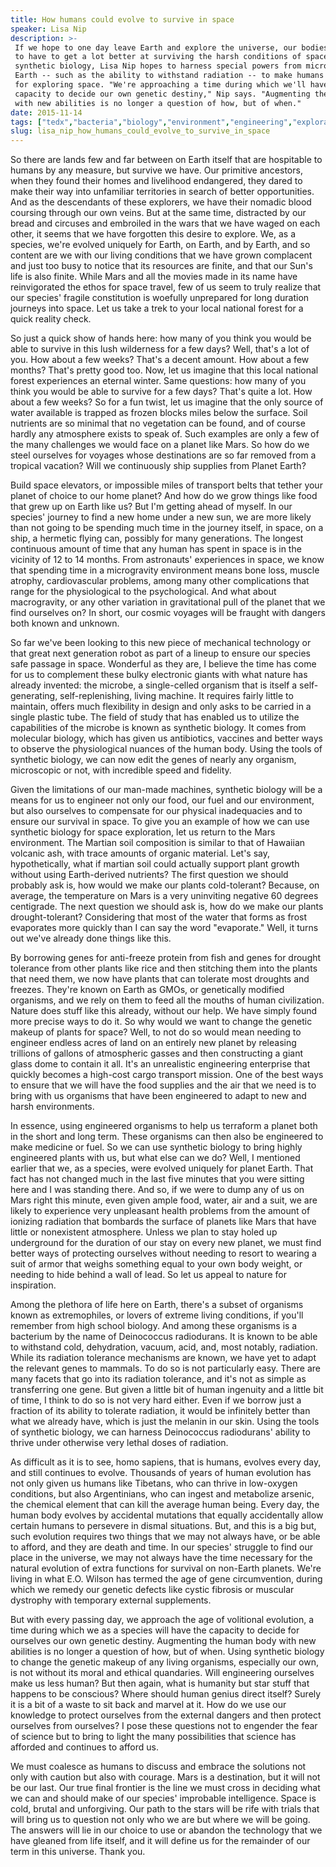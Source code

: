 ```yaml
---
title: How humans could evolve to survive in space
speaker: Lisa Nip
description: >-
 If we hope to one day leave Earth and explore the universe, our bodies are going
 to have to get a lot better at surviving the harsh conditions of space. Using
 synthetic biology, Lisa Nip hopes to harness special powers from microbes on
 Earth -- such as the ability to withstand radiation -- to make humans more fit
 for exploring space. "We're approaching a time during which we'll have the
 capacity to decide our own genetic destiny," Nip says. "Augmenting the human body
 with new abilities is no longer a question of how, but of when."
date: 2015-11-14
tags: ["tedx","bacteria","biology","environment","engineering","exploration","evolution","future","innovation","microbiology","intelligence","nature","planets","potential","science","astrobiology"]
slug: lisa_nip_how_humans_could_evolve_to_survive_in_space
---
```


So there are lands few and far between on Earth itself that are hospitable to humans by
any measure, but survive we have. Our primitive ancestors, when they found their homes and
livelihood endangered, they dared to make their way into unfamiliar territories in search
of better opportunities. And as the descendants of these explorers, we have their nomadic
blood coursing through our own veins. But at the same time, distracted by our bread and
circuses and embroiled in the wars that we have waged on each other, it seems that we have
forgotten this desire to explore. We, as a species, we're evolved uniquely for Earth, on
Earth, and by Earth, and so content are we with our living conditions that we have grown
complacent and just too busy to notice that its resources are finite, and that our Sun's
life is also finite. While Mars and all the movies made in its name have reinvigorated the
ethos for space travel, few of us seem to truly realize that our species' fragile
constitution is woefully unprepared for long duration journeys into space. Let us take a
trek to your local national forest for a quick reality check.

So just a quick show of hands here: how many of you think you would be able to survive in
this lush wilderness for a few days? Well, that's a lot of you. How about a few weeks?
That's a decent amount. How about a few months? That's pretty good too. Now, let us
imagine that this local national forest experiences an eternal winter. Same questions: how
many of you think you would be able to survive for a few days? That's quite a lot. How
about a few weeks? So for a fun twist, let us imagine that the only source of water
available is trapped as frozen blocks miles below the surface. Soil nutrients are so
minimal that no vegetation can be found, and of course hardly any atmosphere exists to
speak of. Such examples are only a few of the many challenges we would face on a planet
like Mars. So how do we steel ourselves for voyages whose destinations are so far removed
from a tropical vacation? Will we continuously ship supplies from Planet
Earth?

Build space elevators, or impossible miles of transport belts that tether your planet of
choice to our home planet? And how do we grow things like food that grew up on Earth like
us? But I'm getting ahead of myself. In our species' journey to find a new home under a new
sun, we are more likely than not going to be spending much time in the journey itself, in
space, on a ship, a hermetic flying can, possibly for many generations. The longest
continuous amount of time that any human has spent in space is in the vicinity of 12 to 14
months. From astronauts' experiences in space, we know that spending time in a
microgravity environment means bone loss, muscle atrophy, cardiovascular problems, among
many other complications that range for the physiological to the psychological. And what
about macrogravity, or any other variation in gravitational pull of the planet that we
find ourselves on? In short, our cosmic voyages will be fraught with dangers both known and
unknown.

So far we've been looking to this new piece of mechanical technology or that great next
generation robot as part of a lineup to ensure our species safe passage in space.
Wonderful as they are, I believe the time has come for us to complement these bulky
electronic giants with what nature has already invented: the microbe, a single-celled
organism that is itself a self-generating, self-replenishing, living machine. It requires
fairly little to maintain, offers much flexibility in design and only asks to be carried
in a single plastic tube. The field of study that has enabled us to utilize the
capabilities of the microbe is known as synthetic biology. It comes from molecular
biology, which has given us antibiotics, vaccines and better ways to observe the
physiological nuances of the human body. Using the tools of synthetic biology, we can now
edit the genes of nearly any organism, microscopic or not, with incredible speed and
fidelity.

Given the limitations of our man-made machines, synthetic biology will be a means for us
to engineer not only our food, our fuel and our environment, but also ourselves to
compensate for our physical inadequacies and to ensure our survival in space. To give you
an example of how we can use synthetic biology for space exploration, let us return to the
Mars environment. The Martian soil composition is similar to that of Hawaiian volcanic
ash, with trace amounts of organic material. Let's say, hypothetically, what if martian
soil could actually support plant growth without using Earth-derived nutrients? The first
question we should probably ask is, how would we make our plants cold-tolerant? Because,
on average, the temperature on Mars is a very uninviting negative 60 degrees centigrade.
The next question we should ask is, how do we make our plants drought-tolerant?
Considering that most of the water that forms as frost evaporates more quickly than I can
say the word "evaporate." Well, it turns out we've already done things like
this.

By borrowing genes for anti-freeze protein from fish and genes for drought tolerance from
other plants like rice and then stitching them into the plants that need them, we now have
plants that can tolerate most droughts and freezes. They're known on Earth as GMOs, or
genetically modified organisms, and we rely on them to feed all the mouths of human
civilization. Nature does stuff like this already, without our help. We have simply found
more precise ways to do it. So why would we want to change the genetic makeup of plants for
space? Well, to not do so would mean needing to engineer endless acres of land on an
entirely new planet by releasing trillions of gallons of atmospheric gasses and then
constructing a giant glass dome to contain it all. It's an unrealistic engineering
enterprise that quickly becomes a high-cost cargo transport mission. One of the best ways
to ensure that we will have the food supplies and the air that we need is to bring with us
organisms that have been engineered to adapt to new and harsh environments.

In essence, using engineered organisms to help us terraform a planet both in the short and
long term. These organisms can then also be engineered to make medicine or fuel. So we can
use synthetic biology to bring highly engineered plants with us, but what else can we do?
Well, I mentioned earlier that we, as a species, were evolved uniquely for planet Earth.
That fact has not changed much in the last five minutes that you were sitting here and I
was standing there. And so, if we were to dump any of us on Mars right this minute, even
given ample food, water, air and a suit, we are likely to experience very unpleasant
health problems from the amount of ionizing radiation that bombards the surface of planets
like Mars that have little or nonexistent atmosphere. Unless we plan to stay holed up
underground for the duration of our stay on every new planet, we must find better ways of
protecting ourselves without needing to resort to wearing a suit of armor that weighs
something equal to your own body weight, or needing to hide behind a wall of lead. So let
us appeal to nature for inspiration.

Among the plethora of life here on Earth, there's a subset of organisms known as
extremophiles, or lovers of extreme living conditions, if you'll remember from high school
biology. And among these organisms is a bacterium by the name of Deinococcus radiodurans.
It is known to be able to withstand cold, dehydration, vacuum, acid, and, most notably,
radiation. While its radiation tolerance mechanisms are known, we have yet to adapt the
relevant genes to mammals. To do so is not particularly easy. There are many facets that
go into its radiation tolerance, and it's not as simple as transferring one gene. But
given a little bit of human ingenuity and a little bit of time, I think to do so is not
very hard either. Even if we borrow just a fraction of its ability to tolerate radiation,
it would be infinitely better than what we already have, which is just the melanin in our
skin. Using the tools of synthetic biology, we can harness Deinococcus radiodurans'
ability to thrive under otherwise very lethal doses of radiation.

As difficult as it is to see, homo sapiens, that is humans, evolves every day, and still
continues to evolve. Thousands of years of human evolution has not only given us humans
like Tibetans, who can thrive in low-oxygen conditions, but also Argentinians, who can
ingest and metabolize arsenic, the chemical element that can kill the average human being.
Every day, the human body evolves by accidental mutations that equally accidentally allow
certain humans to persevere in dismal situations. But, and this is a big but, such
evolution requires two things that we may not always have, or be able to afford, and they
are death and time. In our species' struggle to find our place in the universe, we may not
always have the time necessary for the natural evolution of extra functions for survival
on non-Earth planets. We're living in what E.O. Wilson has termed the age of gene
circumvention, during which we remedy our genetic defects like cystic fibrosis or muscular
dystrophy with temporary external supplements.

But with every passing day, we approach the age of volitional evolution, a time during
which we as a species will have the capacity to decide for ourselves our own genetic
destiny. Augmenting the human body with new abilities is no longer a question of how, but
of when. Using synthetic biology to change the genetic makeup of any living organisms,
especially our own, is not without its moral and ethical quandaries. Will engineering
ourselves make us less human? But then again, what is humanity but star stuff that happens
to be conscious? Where should human genius direct itself? Surely it is a bit of a waste to
sit back and marvel at it. How do we use our knowledge to protect ourselves from the
external dangers and then protect ourselves from ourselves? I pose these questions not to
engender the fear of science but to bring to light the many possibilities that science has
afforded and continues to afford us.

We must coalesce as humans to discuss and embrace the solutions not only with caution but
also with courage. Mars is a destination, but it will not be our last. Our true final
frontier is the line we must cross in deciding what we can and should make of our species'
improbable intelligence. Space is cold, brutal and unforgiving. Our path to the stars will
be rife with trials that will bring us to question not only who we are but where we will
be going. The answers will lie in our choice to use or abandon the technology that we have
gleaned from life itself, and it will define us for the remainder of our term in this
universe. Thank you.

<!--
ad_duration=3.33
comment_count=110
event="TEDxBeaconStreet"
external_start_time=0
has_talk_citation=1
intro_duration=11.82
is_subtitle_required="False"
is_talk_featured="True"
language="en"
language_swap="False"
native_language="en"
number_of_related_talks=6
number_of_speakers=1
number_of_subtitled_videos=27
number_of_tags=16
number_of_talk_download_languages=27
number_of_talk_more_resources=0
number_of_talk_recommendations=1
number_of_talks_take_actions=0
post_ad_duration=0.83
published_timestamp="2016-03-30 15:15:09"
recording_date="2015-11-14"
speaker_description="Synthetic biologist"
speaker_is_published=1
speaker_name="Lisa Nip"
talk_more_resources=[]
talk_name="How humans could evolve to survive in space"
talk_recommendations_blurb="Check out these reading recommendations, curated by Lisa Nip."
talks_tags=["tedx","bacteria","biology","environment","engineering","exploration","evolution","future","innovation","microbiology","intelligence","nature","planets","potential","science","astrobiology"]
talks_take_action=[]
url_audio="https://download.ted.com/talks/LisaNip_2015X.mp3?apikey=acme-roadrunner"
url_photo_speaker="https://pe.tedcdn.com/images/ted/56bdc781e7d44064e75225111c29d958d916a067_254x191.jpg"
url_photo_talk="https://s3.amazonaws.com/talkstar-photos/uploads/947fb6a4-7e68-4bf4-8678-8d51360195c1/LisaNip_2015X-embed.jpg"
url_webpage="https://www.ted.com/talks/lisa_nip_how_humans_could_evolve_to_survive_in_space"
video_type_name="TEDx Talk"
-->